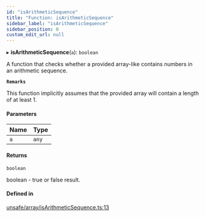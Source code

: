 ```yaml
---
id: "isArithmeticSequence"
title: "Function: isArithmeticSequence"
sidebar_label: "isArithmeticSequence"
sidebar_position: 0
custom_edit_url: null
---
```


▸ **isArithmeticSequence**(`a`): `boolean`

A function that checks whether a provided array-like contains numbers in an arithmetic sequence.

**`Remarks`**

This function implicitly assumes that the provided array will contain a length of at least 1.

#### Parameters

| Name | Type |
| :------ | :------ |
| `a` | `any` |

#### Returns

`boolean`

boolean - true or false result.

#### Defined in

[unsafe/array/isArithmeticSequence.ts:13](https://github.com/axisiscool/hikidashi/blob/6610d16/src/unsafe/array/isArithmeticSequence.ts#L13)
